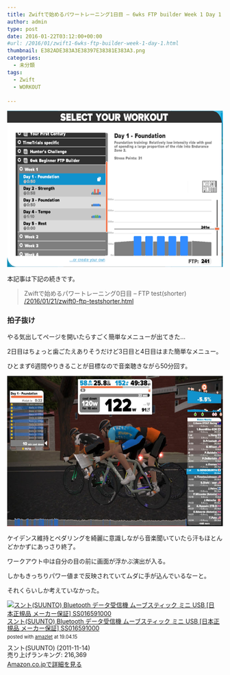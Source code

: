 ```yaml
---
title: Zwiftで始めるパワートレーニング1日目 – 6wks FTP builder Week 1 Day 1
author: admin
type: post
date: 2016-01-22T03:12:00+00:00
#url: /2016/01/zwift1-6wks-ftp-builder-week-1-day-1.html
thumbnail: E382ADE383A3E38397E38381E383A3.png
categories:
  - 未分類
tags:
  - Zwift
  - WORKOUT

---
```

<div class="separator" style="clear: both; text-align: center;">
  <img border="0" height="364" src="./E382ADE383A3E38397E38381E383A3.png" width="640" />
</div>

本記事は下記の続きです。

<blockquote class="tr_bq">
  <p>
    Zwiftで始めるパワートレーニング0日目 &#8211; FTP test(shorter)<br /> <a href="/2016/01/21/zwift0-ftp-testshorter.html">/2016/01/21/zwift0-ftp-testshorter.html</a>
  </p>
</blockquote>



### 拍子抜け

やる気出してページを開いたらすごく簡単なメニューが出てきた…

2日目はちょっと歯ごたえありそうだけど3日目と4日目はまた簡単なメニュー。

ひとまず6週間やりきることが目標なので音楽聴きながら50分回す。

<div class="separator" style="clear: both; text-align: center;">
  <img border="0" height="350" src="./2016-01-22_2048172.jpg" width="640" />
</div>

ケイデンス維持とペダリングを綺麗に意識しながら音楽聞いていたら汗もほとんどかかずにあっさり終了。

ワークアウト中は自分の目の前に画面が浮かぶ演出が入る。

しかもきっちりパワー値まで反映されていてムダに手が込んでいるなーと。

それくらいしか考えていなかった。

<div class="amazlet-box" style="margin-bottom:0px;"><div class="amazlet-image" style="float:left;margin:0px 12px 1px 0px;"><a href="http://www.amazon.co.jp/exec/obidos/ASIN/B0050GL5GM/gensobunya-22/ref=nosim/" name="amazletlink" target="_blank"><img src="https://images-fe.ssl-images-amazon.com/images/I/41fK2iycB4L._SL160_.jpg" alt="スント(SUUNTO) Bluetooth データ受信機 ムーブスティック ミニ USB [日本正規品 メーカー保証] SS016591000" style="border: none;" /></a></div><div class="amazlet-info" style="line-height:120%; margin-bottom: 10px"><div class="amazlet-name" style="margin-bottom:10px;line-height:120%"><a href="http://www.amazon.co.jp/exec/obidos/ASIN/B0050GL5GM/gensobunya-22/ref=nosim/" name="amazletlink" target="_blank">スント(SUUNTO) Bluetooth データ受信機 ムーブスティック ミニ USB [日本正規品 メーカー保証] SS016591000</a><div class="amazlet-powered-date" style="font-size:80%;margin-top:5px;line-height:120%">posted with <a href="http://www.amazlet.com/" title="amazlet" target="_blank">amazlet</a> at 19.04.15</div></div><div class="amazlet-detail">スント(SUUNTO) (2011-11-14)<br />売り上げランキング: 216,369<br /></div><div class="amazlet-sub-info" style="float: left;"><div class="amazlet-link" style="margin-top: 5px"><a href="http://www.amazon.co.jp/exec/obidos/ASIN/B0050GL5GM/gensobunya-22/ref=nosim/" name="amazletlink" target="_blank">Amazon.co.jpで詳細を見る</a></div></div></div><div class="amazlet-footer" style="clear: left"></div></div>

